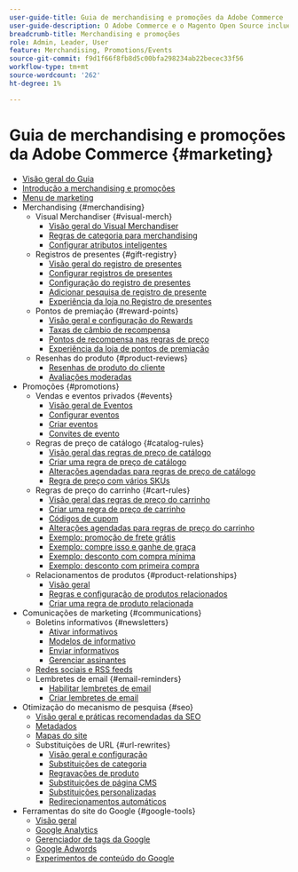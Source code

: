 ```yaml
---
user-guide-title: Guia de merchandising e promoções da Adobe Commerce
user-guide-description: O Adobe Commerce e o Magento Open Source incluem muitas ferramentas que você pode usar para impulsionar vendas, criar oportunidades de engajamento do cliente e configurar promoções direcionadas.
breadcrumb-title: Merchandising e promoções
role: Admin, Leader, User
feature: Merchandising, Promotions/Events
source-git-commit: f9d1f66f8fb8d5c00bfa298234ab22becec33f56
workflow-type: tm+mt
source-wordcount: '262'
ht-degree: 1%

---
```



# Guia de merchandising e promoções da Adobe Commerce {#marketing}

- [Visão geral do Guia](guide-overview.md)
- [Introdução a merchandising e promoções](introduction.md)
- [Menu de marketing](marketing-menu.md)
- Merchandising {#merchandising}
   - Visual Merchandiser {#visual-merch}
      - [Visão geral do Visual Merchandiser](visual-merchandiser.md)
      - [Regras de categoria para merchandising](category-product-rules.md)
      - [Configurar atributos inteligentes](smart-attributes-configure.md)
   - Registros de presentes {#gift-registry}
      - [Visão geral do registro de presentes](gift-registries.md)
      - [Configurar registros de presentes](gift-registry-configure.md)
      - [Configuração do registro de presentes](gift-registry-create.md)
      - [Adicionar pesquisa de registro de presente](gift-registry-search.md)
      - [Experiência da loja no Registro de presentes](gift-registry-storefront.md)
   - Pontos de premiação {#reward-points}
      - [Visão geral e configuração do Rewards](rewards-loyalty.md)
      - [Taxas de câmbio de recompensa](reward-exchange-rates.md)
      - [Pontos de recompensa nas regras de preço](reward-points-price-rules.md)
      - [Experiência da loja de pontos de premiação](reward-points-storefront.md)
   - Resenhas do produto {#product-reviews}
      - [Resenhas de produto do cliente](product-reviews.md)
      - [Avaliações moderadas](product-reviews-moderate.md)
- Promoções {#promotions}
   - Vendas e eventos privados {#events}
      - [Visão geral de Eventos](events-private-sales.md)
      - [Configurar eventos](event-configure.md)
      - [Criar eventos](event-create.md)
      - [Convites de evento](invitations.md)
   - Regras de preço de catálogo {#catalog-rules}
      - [Visão geral das regras de preço de catálogo](price-rules-catalog.md)
      - [Criar uma regra de preço de catálogo](price-rules-catalog-create.md)
      - [Alterações agendadas para regras de preço de catálogo](price-rule-catalog-scheduled-changes.md)
      - [Regra de preço com vários SKUs](price-rule-multiple-sku.md)
   - Regras de preço do carrinho {#cart-rules}
      - [Visão geral das regras de preço do carrinho](price-rules-cart.md)
      - [Criar uma regra de preço de carrinho](price-rules-cart-create.md)
      - [Códigos de cupom](price-rules-cart-coupon.md)
      - [Alterações agendadas para regras de preço do carrinho](price-rule-cart-scheduled-changes.md)
      - [Exemplo: promoção de frete grátis](price-rules-cart-free-shipping.md)
      - [Exemplo: compre isso e ganhe de graça](price-rules-cart-buy-this-get-that.md)
      - [Exemplo: desconto com compra mínima](price-rule-discount-minimum-purchase.md)
      - [Exemplo: desconto com primeira compra](price-rule-discount-first-purchase.md)
   - Relacionamentos de produtos {#product-relationships}
      - [Visão geral](product-relationships.md)
      - [Regras e configuração de produtos relacionados](product-related-rules.md)
      - [Criar uma regra de produto relacionada](product-related-rule-create.md)
- Comunicações de marketing {#communications}
   - Boletins informativos {#newsletters}
      - [Ativar informativos](newsletters.md)
      - [Modelos de informativo](newsletter-template.md)
      - [Enviar informativos](newsletter-queue.md)
      - [Gerenciar assinantes](newsletter-subscribers.md)
   - [Redes sociais e RSS feeds](social-rss.md)
   - Lembretes de email {#email-reminders}
      - [Habilitar lembretes de email](email-reminder-rules.md)
      - [Criar lembretes de email](email-reminder-rules-create.md)
- Otimização do mecanismo de pesquisa {#seo}
   - [Visão geral e práticas recomendadas da SEO](seo-overview.md)
   - [Metadados](meta-data.md)
   - [Mapas do site](sitemap-xml.md)
   - Substituições de URL {#url-rewrites}
      - [Visão geral e configuração](url-rewrite.md)
      - [Substituições de categoria](url-rewrite-category.md)
      - [Regravações de produto](url-rewrite-product.md)
      - [Substituições de página CMS](url-rewrite-cms-page.md)
      - [Substituições personalizadas](url-rewrite-custom.md)
      - [Redirecionamentos automáticos](url-redirect-product-automatic.md)
- Ferramentas do site do Google {#google-tools}
   - [Visão geral](google-tools.md)
   - [Google Analytics](google-analytics.md)
   - [Gerenciador de tags da Google](google-tag-manager.md)
   - [Google Adwords](google-adwords.md)
   - [Experimentos de conteúdo do Google](google-content-experiments.md)
